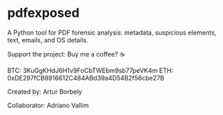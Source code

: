 # pdfexposed
A Python tool for PDF forensic analysis: metadata, suspicious elements, text, emails, and OS details.


Support the project: Buy me a coffee? ☕

BTC: 3KuGgKHdJ6H1v9FoCbTWEbm9sb77peVK4m
ETH: 0xDE297fCB8916612C484ABd39a4D54B2f56cbe27B


Created by:
Artur Borbely

Collaborator:
Adriano Vallim

